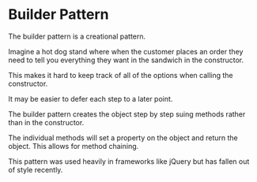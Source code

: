 # Builder Pattern

The builder pattern is a creational pattern.

Imagine a hot dog stand where when the customer places an order they need to tell you everything they want in the sandwich in the constructor.

This makes it hard to keep track of all of the options when calling the constructor.

It may be easier to defer each step to a later point.

The builder pattern creates the object step by step suing methods rather than in the constructor.

The individual methods will set a property on the object and return the object. This allows for method chaining.

This pattern was used heavily in frameworks like jQuery but has fallen out of style recently.
